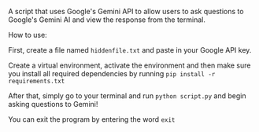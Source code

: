 A script that uses Google's Gemini API to allow users to ask questions to Google's Gemini AI and view the response from the terminal.

How to use:

First, create a file named `hiddenfile.txt` and paste in your Google API key.


Create a virtual environment, activate the environment and then make sure you install all required dependencies by running `pip install -r requirements.txt`

After that, simply go to your terminal and run `python script.py` and begin asking questions to Gemini!

You can exit the program by entering the word `exit`
